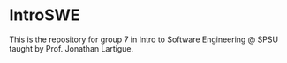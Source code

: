 # IntroSWE
This is the repository for group 7 in Intro to Software Engineering @ SPSU taught by Prof. Jonathan Lartigue.
